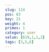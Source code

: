 ```yaml
---
slug: 114
pos: 83
key: 21
weight: 4
primes: 1
category: user
value: [619,1,1,2]
tags: [3,5,6]
---
```

